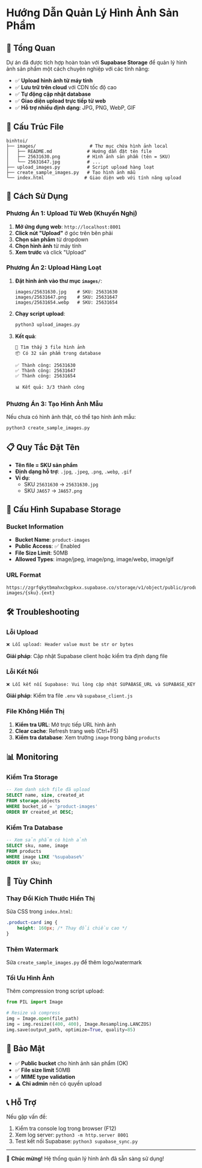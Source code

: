 # Hướng Dẫn Quản Lý Hình Ảnh Sản Phẩm

## 🎯 Tổng Quan

Dự án đã được tích hợp hoàn toàn với **Supabase Storage** để quản lý hình ảnh sản phẩm một cách chuyên nghiệp với các tính năng:

- ✅ **Upload hình ảnh từ máy tính** 
- ✅ **Lưu trữ trên cloud** với CDN tốc độ cao
- ✅ **Tự động cập nhật database**
- ✅ **Giao diện upload trực tiếp từ web**
- ✅ **Hỗ trợ nhiều định dạng**: JPG, PNG, WebP, GIF

## 📁 Cấu Trúc File

```
binhtoi/
├── images/                    # Thư mục chứa hình ảnh local
│   ├── README.md             # Hướng dẫn đặt tên file
│   ├── 25631630.png          # Hình ảnh sản phẩm (tên = SKU)
│   └── 25631647.jpg          # ...
├── upload_images.py          # Script upload hàng loạt
├── create_sample_images.py   # Tạo hình ảnh mẫu
└── index.html               # Giao diện web với tính năng upload
```

## 🚀 Cách Sử Dụng

### Phương Án 1: Upload Từ Web (Khuyến Nghị)

1. **Mở ứng dụng web**: `http://localhost:8001`
2. **Click nút "Upload"** ở góc trên bên phải
3. **Chọn sản phẩm** từ dropdown
4. **Chọn hình ảnh** từ máy tính
5. **Xem trước** và click "Upload"

### Phương Án 2: Upload Hàng Loạt

1. **Đặt hình ảnh vào thư mục `images/`**:
   ```
   images/25631630.jpg    # SKU: 25631630
   images/25631647.png    # SKU: 25631647
   images/25631654.webp   # SKU: 25631654
   ```

2. **Chạy script upload**:
   ```bash
   python3 upload_images.py
   ```

3. **Kết quả**:
   ```
   📸 Tìm thấy 3 file hình ảnh
   📦 Có 32 sản phẩm trong database
   
   ✅ Thành công: 25631630
   ✅ Thành công: 25631647
   ✅ Thành công: 25631654
   
   📊 Kết quả: 3/3 thành công
   ```

### Phương Án 3: Tạo Hình Ảnh Mẫu

Nếu chưa có hình ảnh thật, có thể tạo hình ảnh mẫu:

```bash
python3 create_sample_images.py
```

## 📋 Quy Tắc Đặt Tên

- **Tên file = SKU sản phẩm**
- **Định dạng hỗ trợ**: `.jpg`, `.jpeg`, `.png`, `.webp`, `.gif`
- **Ví dụ**: 
  - SKU `25631630` → `25631630.jpg`
  - SKU `JA657` → `JA657.png`

## 🔧 Cấu Hình Supabase Storage

### Bucket Information
- **Bucket Name**: `product-images`
- **Public Access**: ✅ Enabled
- **File Size Limit**: 50MB
- **Allowed Types**: image/jpeg, image/png, image/webp, image/gif

### URL Format
```
https://zgrfqkytbmahxcbgpkxx.supabase.co/storage/v1/object/public/product-images/{sku}.{ext}
```

## 🛠️ Troubleshooting

### Lỗi Upload
```bash
❌ Lỗi upload: Header value must be str or bytes
```
**Giải pháp**: Cập nhật Supabase client hoặc kiểm tra định dạng file

### Lỗi Kết Nối
```bash
❌ Lỗi kết nối Supabase: Vui lòng cập nhật SUPABASE_URL và SUPABASE_KEY
```
**Giải pháp**: Kiểm tra file `.env` và `supabase_client.js`

### File Không Hiển Thị
1. **Kiểm tra URL**: Mở trực tiếp URL hình ảnh
2. **Clear cache**: Refresh trang web (Ctrl+F5)
3. **Kiểm tra database**: Xem trường `image` trong bảng `products`

## 📊 Monitoring

### Kiểm Tra Storage
```sql
-- Xem danh sách file đã upload
SELECT name, size, created_at 
FROM storage.objects 
WHERE bucket_id = 'product-images'
ORDER BY created_at DESC;
```

### Kiểm Tra Database
```sql
-- Xem sản phẩm có hình ảnh
SELECT sku, name, image 
FROM products 
WHERE image LIKE '%supabase%'
ORDER BY sku;
```

## 🎨 Tùy Chỉnh

### Thay Đổi Kích Thước Hiển Thị
Sửa CSS trong `index.html`:
```css
.product-card img {
    height: 160px; /* Thay đổi chiều cao */
}
```

### Thêm Watermark
Sửa `create_sample_images.py` để thêm logo/watermark

### Tối Ưu Hình Ảnh
Thêm compression trong script upload:
```python
from PIL import Image

# Resize và compress
img = Image.open(file_path)
img = img.resize((400, 400), Image.Resampling.LANCZOS)
img.save(output_path, optimize=True, quality=85)
```

## 🔐 Bảo Mật

- ✅ **Public bucket** cho hình ảnh sản phẩm (OK)
- ✅ **File size limit** 50MB
- ✅ **MIME type validation**
- ⚠️ **Chỉ admin** nên có quyền upload

## 📞 Hỗ Trợ

Nếu gặp vấn đề:
1. Kiểm tra console log trong browser (F12)
2. Xem log server: `python3 -m http.server 8001`
3. Test kết nối Supabase: `python3 supabase_sync.py`

---

🎉 **Chúc mừng!** Hệ thống quản lý hình ảnh đã sẵn sàng sử dụng!
